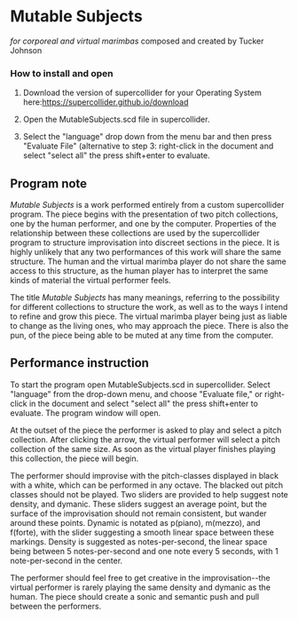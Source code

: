 # Mutable Subjects
*for corporeal and virtual marimbas*
composed and created by Tucker Johnson

### How to install and open

1. Download the version of supercollider for your Operating System here:https://supercollider.github.io/download

2. Open the MutableSubjects.scd file in supercollider.

3. Select the "language" drop down from the menu bar and then press "Evaluate File"
(alternative to step 3: right-click in the document and select "select all" the press shift+enter to evaluate.


## Program note
*Mutable Subjects* is a work performed entirely from a custom supercollider program. The piece begins with the presentation of two pitch collections, one by the human performer, and one by the computer. Properties of the relationship between these collections are used by the supercollider program to structure improvisation into  discreet sections in the piece. It is highly unlikely that any two performances of this work will share the same structure. The human and the virtual marimba player do not share the same access to this structure, as the human player has to interpret the same kinds of material the virtual performer feels.

The title *Mutable Subjects* has many meanings, referring to the possibility for different collections to structure the work, as well as to the ways I intend to refine and grow this piece. The virtual marimba player being just as liable to change as the living ones, who may approach the piece. There is also the pun, of the piece being able to be muted at any time from the computer.


## Performance instruction

To start the program open MutableSubjects.scd in supercollider. Select "language" from the drop-down menu, and choose "Evaluate file," or right-click in the document and select "select all" the press shift+enter to evaluate. The program window will open.

At the outset of the piece the performer is asked to play and select a pitch collection. After clicking the arrow, the virtual performer will select a pitch collection of the same size. As soon as the virtual player finishes playing this collection, the piece will begin.

The performer should improvise with the pitch-classes displayed in black with a white, which can be performed in any octave. The blacked out pitch classes should not be played. Two sliders are provided to help suggest note density, and dymanic. These sliders suggest an average point, but the surface of the improvisation should not remain consistent, but wander around these points. Dynamic is notated as p(piano), m(mezzo), and f(forte), with the slider suggesting a smooth linear space between these markings. Density is suggested as notes-per-second, the linear space being between 5 notes-per-second and one note every 5 seconds, with 1 note-per-second in the center.

The performer should feel free to get creative in the improvisation--the virtual performer is rarely playing the same density and dymanic as the human. The piece should create a sonic and semantic push and pull between the performers.
